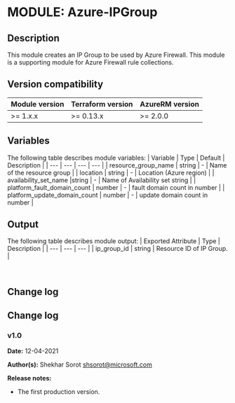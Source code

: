 # MODULE: Azure-IPGroup

## Description

This module creates an IP Group to be used by Azure Firewall. This module is a supporting module for Azure Firewall rule collections.

## Version compatibility

| Module version | Terraform version | AzureRM version |
| -------------- | ----------------- | --------------- |
| >= 1.x.x       | >= 0.13.x         | >= 2.0.0        |


## Variables

The following table describes module variables:
| Variable  | Type | Default | Description |
| --- | --- | --- | --- |
| resource_group_name | string | - | Name of the resource group |
| location | string | - | Location (Azure region) |
| availability_set_name |string | - | Name of Availability set string  |
| platform_fault_domain_count | number | - | fault domain count in number |
| platform_update_domain_count | number | - | update domain count in number |

## Output

The following table describes module output:
| Exported Attribute | Type | Description |
| --- | --- | --- |
| ip_group_id | string | Resource ID of IP Group. |

<br>

## Change log

## Change log

### v1.0

**Date:** 12-04-2021

**Author(s):** Shekhar Sorot <shsorot@microsoft.com>

**Release notes:**
- The first production version.
